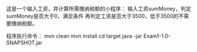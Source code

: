 这是一个输入工资，并计算所需缴纳税额的小程序：
输入工资sumMoney，判定sumMoney是否大于0，满足条件
再判定工资是否大于3500，低于3500的不需要缴纳税额。

程序执行命令：
mvn clean
mvn install
cd target
java -jar Exam1-1.0-SNAPSHOT.jar

